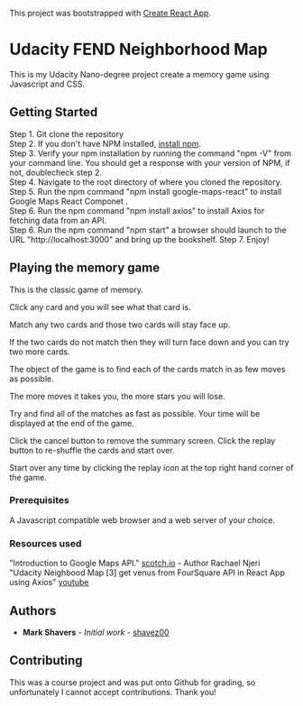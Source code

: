 This project was bootstrapped with [Create React App](https://github.com/facebook/create-react-app).

# Udacity FEND Neighborhood Map

This is my Udacity Nano-degree project create a memory game using Javascript and CSS.

## Getting Started

Step 1.  Git clone the repository</br>
Step 2.  If you don't have NPM installed, [install npm](https://www.npmjs.com/get-npm).</br>
Step 3.  Verify your npm installation by running the command "npm -V" from your command line.  You should get a response with your version of NPM, if not, doublecheck step 2.</br>
Step 4.  Navigate to the root directory of where you cloned the repository.</br>
Step 5.  Run the npm command "npm install google-maps-react" to install Google Maps React Componet .</br>
Step 6.  Run the npm command "npm install axios" to install Axios for fetching data from an API.</br>
Step 6.  Run the npm command "npm start" a browser should launch to the URL "http://localhost:3000" and bring up the bookshelf.
Step 7.  Enjoy!</br>

## Playing the memory game

This is the classic game of memory.

Click any card and you will see what that card is.

Match any two cards and those two cards will stay face up.

If the two cards do not match then they will turn face down and you can try two more cards.

The object of the game is to find each of the cards match in as few moves as possible.

The more moves it takes you, the more stars you will lose.

Try and find all of the matches as fast as possible.  Your time will be displayed at the end of the game.

Click the cancel  button to remove the summary screen. Click the replay button to re-shuffle the cards and start over.

Start over any time by clicking the replay icon at the top right hand corner of the game.

### Prerequisites

A Javascript compatible web browser and a web server of your choice.

### Resources used

"Introduction to Google Maps API." [scotch.io](https://scotch.io/tutorials/react-apps-with-the-google-maps-api-and-google-maps-react) - Author Rachael Njeri
"Udacity Neighbood Map [3] get venus from FourSquare API in React App using Axios" [youtube](https://youtu.be/dAhMIF0fNpo)

## Authors

* **Mark Shavers** - *Initial work* - [shavez00](https://github.com/shavez00)

## Contributing

This was a course project and was put onto Github for grading, so unfortunately I cannot accept contributions. Thank you!
